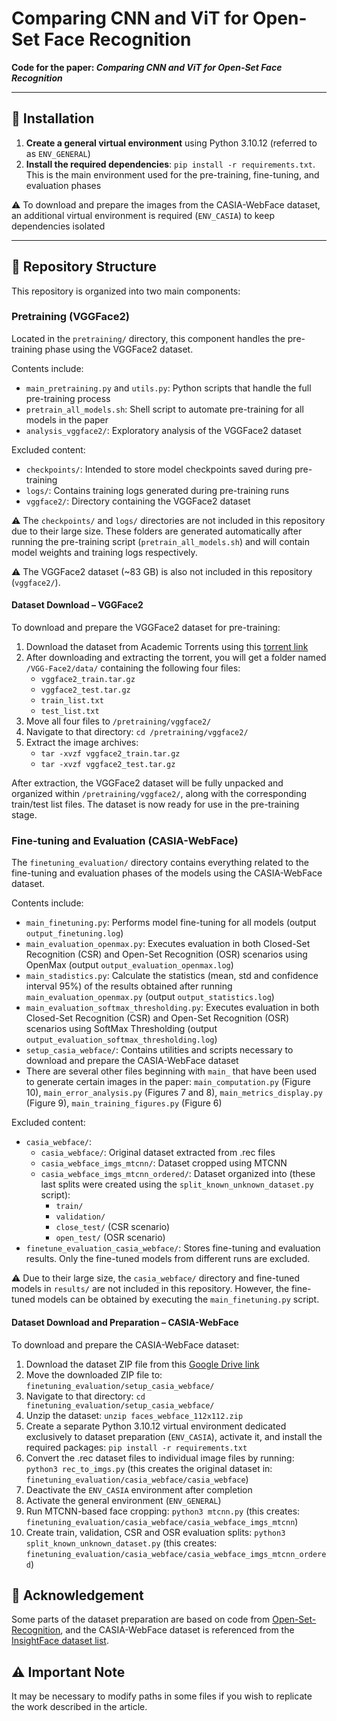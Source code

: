 # Comparing CNN and ViT for Open-Set Face Recognition  
**Code for the paper: _Comparing CNN and ViT for Open-Set Face Recognition_**

---

## 🔧 Installation

1. **Create a general virtual environment** using Python 3.10.12 (referred to as `ENV_GENERAL`)
2. **Install the required dependencies**: `pip install -r requirements.txt`. This is the main environment used for the pre-training, fine-tuning, and evaluation phases

⚠️ To download and prepare the images from the CASIA-WebFace dataset, an additional virtual environment is required (`ENV_CASIA`) to keep dependencies isolated

---

## 📁 Repository Structure
This repository is organized into two main components:

### Pretraining (VGGFace2)

Located in the `pretraining/` directory, this component handles the pre-training phase using the VGGFace2 dataset.

Contents include:

- `main_pretraining.py` and `utils.py`: Python scripts that handle the full pre-training process
- `pretrain_all_models.sh`: Shell script to automate pre-training for all models in the paper
- `analysis_vggface2/`: Exploratory analysis of the VGGFace2 dataset

Excluded content: 

- `checkpoints/`: Intended to store model checkpoints saved during pre-training
- `logs/`: Contains training logs generated during pre-training runs
- `vggface2/`: Directory containing the VGGFace2 dataset

⚠️ The `checkpoints/` and `logs/` directories are not included in this repository due to their large size. These folders are generated automatically after running the pre-training script (`pretrain_all_models.sh`) and will contain model weights and training logs respectively.

⚠️ The VGGFace2 dataset (~83 GB) is also not included in this repository (`vggface2/`).

#### Dataset Download – VGGFace2
To download and prepare the VGGFace2 dataset for pre-training:
1. Download the dataset from Academic Torrents using this [torrent link](https://academictorrents.com/download/535113b8395832f09121bc53ac85d7bc8ef6fa5b.torrent)
2. After downloading and extracting the torrent, you will get a folder named `/VGG-Face2/data/` containing the following four files:
   - `vggface2_train.tar.gz`
   - `vggface2_test.tar.gz`
   - `train_list.txt`
   - `test_list.txt`
3. Move all four files to `/pretraining/vggface2/`
4. Navigate to that directory: `cd /pretraining/vggface2/`
5. Extract the image archives:
   - `tar -xvzf vggface2_train.tar.gz`
   - `tar -xvzf vggface2_test.tar.gz`
  
After extraction, the VGGFace2 dataset will be fully unpacked and organized within `/pretraining/vggface2/`, along with the corresponding train/test list files. The dataset is now ready for use in the pre-training stage.


### Fine-tuning and Evaluation (CASIA-WebFace)

The `finetuning_evaluation/` directory contains everything related to the fine-tuning and evaluation phases of the models using the CASIA-WebFace dataset.

Contents include:
- `main_finetuning.py`: Performs model fine-tuning for all models (output `output_finetuning.log`)
- `main_evaluation_openmax.py`: Executes evaluation in both Closed-Set Recognition (CSR) and Open-Set Recognition (OSR) scenarios using OpenMax (output `output_evaluation_openmax.log`)
- `main_stadistics.py`: Calculate the statistics (mean, std and confidence interval 95%) of the results obtained after running `main_evaluation_openmax.py` (output `output_statistics.log`)
- `main_evaluation_softmax_thresholding.py`: Executes evaluation in both Closed-Set Recognition (CSR) and Open-Set Recognition (OSR) scenarios using SoftMax Thresholding (output `output_evaluation_softmax_thresholding.log`)
- `setup_casia_webface/`: Contains utilities and scripts necessary to download and prepare the CASIA-WebFace dataset
- There are several other files beginning with `main_` that have been used to generate certain images in the paper: `main_computation.py` (Figure 10), `main_error_analysis.py` (Figures 7 and 8), `main_metrics_display.py` (Figure 9), `main_training_figures.py` (Figure 6)

Excluded content:
  - `casia_webface/`:
    - `casia_webface/`: Original dataset extracted from .rec files
    - `casia_webface_imgs_mtcnn/`: Dataset cropped using MTCNN
    - `casia_webface_imgs_mtcnn_ordered/`: Dataset organized into (these last splits were created using the `split_known_unknown_dataset.py` script):
      - `train/`
      - `validation/`
      - `close_test/` (CSR scenario)
      - `open_test/` (OSR scenario)
- `finetune_evaluation_casia_webface/`: Stores fine-tuning and evaluation results. Only the fine-tuned models from different runs are excluded.

⚠️ Due to their large size, the `casia_webface/` directory and fine-tuned models in `results/` are not included in this repository. However, the fine-tuned models can be obtained by executing the `main_finetuning.py` script.

#### Dataset Download and Preparation – CASIA-WebFace
To download and prepare the CASIA-WebFace dataset:
1. Download the dataset ZIP file from this [Google Drive link](https://drive.google.com/file/d/1KxNCrXzln0lal3N4JiYl9cFOIhT78y1l/view)
2. Move the downloaded ZIP file to: `finetuning_evaluation/setup_casia_webface/`
3. Navigate to that directory: `cd finetuning_evaluation/setup_casia_webface/`
4. Unzip the dataset: `unzip faces_webface_112x112.zip`
5. Create a separate Python 3.10.12 virtual environment dedicated exclusively to dataset preparation (`ENV_CASIA`), activate it, and install the required packages: `pip install -r requirements.txt`
6. Convert the .rec dataset files to individual image files by running: `python3 rec_to_imgs.py` (this creates the original dataset in: `finetuning_evaluation/casia_webface/casia_webface`)
7. Deactivate the `ENV_CASIA` environment after completion
8. Activate the general environment (`ENV_GENERAL`)
9. Run MTCNN-based face cropping: `python3 mtcnn.py` (this creates: `finetuning_evaluation/casia_webface/casia_webface_imgs_mtcnn`)
10. Create train, validation, CSR and OSR evaluation splits: `python3 split_known_unknown_dataset.py` (this creates: `finetuning_evaluation/casia_webface/casia_webface_imgs_mtcnn_ordered`)

## 📝 Acknowledgement

Some parts of the dataset preparation are based on code from [Open-Set-Recognition](https://github.com/ma-xu/Open-Set-Recognition), and the CASIA-WebFace dataset is referenced from the [InsightFace dataset list](https://github.com/deepinsight/insightface/blob/master/recognition/_datasets_/README.md).

## ⚠️ Important Note

It may be necessary to modify paths in some files if you wish to replicate the work described in the article.
